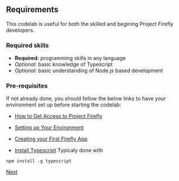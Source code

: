 ## Requirements

This codelab is useful for both the skilled and begining Project Firefly developers.  

### Required skills

* **Required:** programming skills in any language
* *Optional:* basic knowledge of Typescript
* *Optional:* basic understanding of Node.js based development 

### Pre-requisites

If not already done, you should follow the below links to have your environment set up before starting the codelab:

* [How to Get Access to Project Firefly](https://github.com/AdobeDocs/project-firefly/blob/master/overview/getting_access.md)
* [Setting up Your Environment](https://github.com/AdobeDocs/project-firefly/blob/master/getting_started/setup.md)
* [Creating your First Firefly App](https://github.com/AdobeDocs/project-firefly/blob/master/getting_started/first_app.md)

* [Install Typescript](https://www.typescriptlang.org/#installation)  Typicaly done with 
```Shell
npm install -g typescript
```

[Next](lesson1.md)